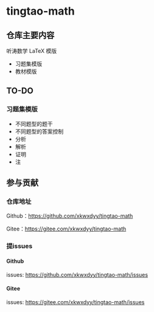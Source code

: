 # tingtao-math

## 仓库主要内容

听涛数学 LaTeX 模版

- 习题集模版
- 教材模版

## TO-DO

### 习题集模版

- 不同题型的题干
- 不同题型的答案控制
- 分析
- 解析
- 证明
- 注

## 参与贡献

### 仓库地址
Github：https://github.com/xkwxdyy/tingtao-math

Gitee：https://gitee.com/xkwxdyy/tingtao-math

### 提issues
#### Github
issues: https://github.com/xkwxdyy/tingtao-math/issues

#### Gitee
issues: https://gitee.com/xkwxdyy/tingtao-math/issues

